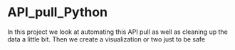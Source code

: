 # API_pull_Python
In this project we look at automating this API pull as well as cleaning up the data a little bit. Then we create a visualization or two just to be safe
